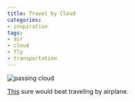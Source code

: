 ```yaml
---
title: Travel by Cloud
categories:
- inspiration
tags:
- air
- cloud
- fly
- transportation
---
```


![passing cloud](/blog/old-uploads/2012/01/20120128_passingCloud.png)

[This](http://www.tiagobarros.eu/) sure would beat traveling by airplane.

